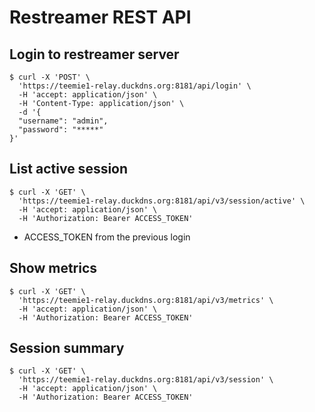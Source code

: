 # Restreamer REST API

## Login to restreamer server
~~~
$ curl -X 'POST' \
  'https://teemie1-relay.duckdns.org:8181/api/login' \
  -H 'accept: application/json' \
  -H 'Content-Type: application/json' \
  -d '{
  "username": "admin",
  "password": "*****"
}'
~~~
## List active session
~~~
$ curl -X 'GET' \
  'https://teemie1-relay.duckdns.org:8181/api/v3/session/active' \
  -H 'accept: application/json' \
  -H 'Authorization: Bearer ACCESS_TOKEN'
~~~
* ACCESS_TOKEN from the previous login

## Show metrics
~~~
$ curl -X 'GET' \
  'https://teemie1-relay.duckdns.org:8181/api/v3/metrics' \
  -H 'accept: application/json' \
  -H 'Authorization: Bearer ACCESS_TOKEN'
~~~

## Session summary
~~~
$ curl -X 'GET' \
  'https://teemie1-relay.duckdns.org:8181/api/v3/session' \
  -H 'accept: application/json' \
  -H 'Authorization: Bearer ACCESS_TOKEN'
~~~
